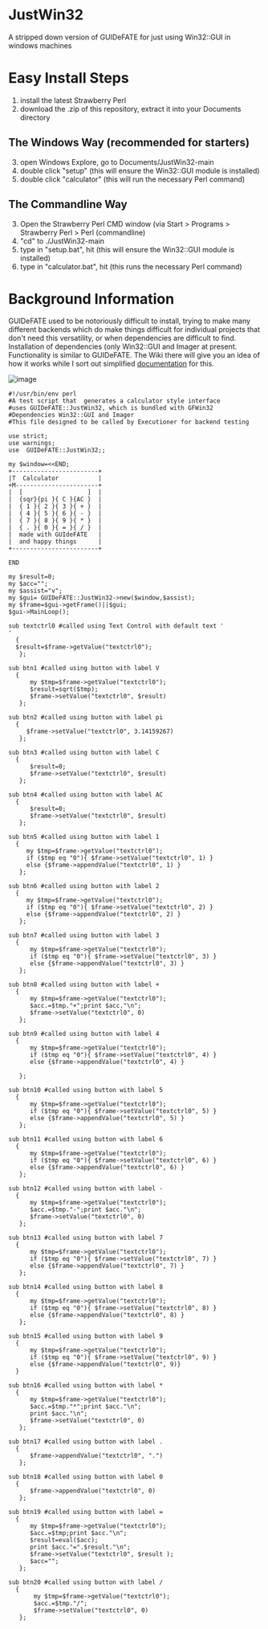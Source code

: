 # JustWin32
A stripped down version of GUIDeFATE for just using Win32::GUI in windows machines

# Easy Install Steps

1. install the latest Strawberry Perl
2. download the .zip of this repository, extract it into your Documents directory

## The Windows Way (recommended for starters)

3. open Windows Explore, go to Documents/JustWin32-main
4. double click "setup" (this will ensure the Win32::GUI module is installed)
5. double click "calculator" (this will run the necessary Perl command)

## The Commandline Way

3. Open the Strawberry Perl CMD window (via Start > Programs > Strawberry Perl > Perl (commandline)
4. "cd" to ./JustWin32-main
5. type in "setup.bat", hit <enter> (this will ensure the Win32::GUI module is installed)
6. type in "calculator.bat", hit <enter> (this runs the necessary Perl command)

# Background Information

GUIDeFATE used to be notoriously difficult to install, trying to make many different backends which do make things difficult for individual projects that don't need this versatility, or when dependencies are difficult to find.  Installation of dependencies (only Win32::GUI and Imager at present.
Functionality is similar to GUIDeFATE.  The Wiki there will give you an idea of how it works while I sort out simplified [documentation](JustWin32.pod) for this.

![image](https://github.com/saiftynet/JustWin32/assets/34284663/269799bf-0cf8-4be8-9f9a-93245e53932e)

```
#!/usr/bin/env perl 
#A test script that  generates a calculator style interface
#uses GUIDeFATE::JustWin32, which is bundled with GFWin32
#Dependencies Win32::GUI and Imager
#This file designed to be called by Executioner for backend testing

use strict;
use warnings;
use  GUIDeFATE::JustWin32;;

my $window=<<END;
+------------------------+
|T  Calculator           |
+M-----------------------+
|  [                  ]  |
|  {sqr}{pi }{ C }{AC }  |
|  { 1 }{ 2 }{ 3 }{ + }  |
|  { 4 }{ 5 }{ 6 }{ - }  |
|  { 7 }{ 8 }{ 9 }{ * }  |
|  { . }{ 0 }{ = }{ / }  |
|  made with GUIdeFATE   |
|  and happy things      |
+------------------------+

END

my $result=0;
my $acc="";
my $assist="v";
my $gui= GUIDeFATE::JustWin32->new($window,$assist);
my $frame=$gui->getFrame()||$gui;
$gui->MainLoop();

sub textctrl0 #called using Text Control with default text '                    '
  {
  $result=$frame->getValue("textctrl0");
   };

sub btn1 #called using button with label V 
  {
	  my $tmp=$frame->getValue("textctrl0");
      $result=sqrt($tmp);
      $frame->setValue("textctrl0", $result)
   };

sub btn2 #called using button with label pi 
  {
     $frame->setValue("textctrl0", 3.14159267)
   };

sub btn3 #called using button with label C 
  {
      $result=0;
      $frame->setValue("textctrl0", $result)
   };

sub btn4 #called using button with label AC 
  {
      $result=0;
      $frame->setValue("textctrl0", $result) 
   };

sub btn5 #called using button with label 1 
  {  
	 my $tmp=$frame->getValue("textctrl0");
	 if ($tmp eq "0"){ $frame->setValue("textctrl0", 1) }
     else {$frame->appendValue("textctrl0", 1) }
   };

sub btn6 #called using button with label 2 
  {
	 my $tmp=$frame->getValue("textctrl0");
	 if ($tmp eq "0"){ $frame->setValue("textctrl0", 2) }
     else {$frame->appendValue("textctrl0", 2) }
   };

sub btn7 #called using button with label 3 
  {
	  my $tmp=$frame->getValue("textctrl0");
	  if ($tmp eq "0"){ $frame->setValue("textctrl0", 3) }
	  else {$frame->appendValue("textctrl0", 3) }
   };

sub btn8 #called using button with label + 
  {
	  my $tmp=$frame->getValue("textctrl0");
	  $acc.=$tmp."+";print $acc."\n";
      $frame->setValue("textctrl0", 0)
   };

sub btn9 #called using button with label 4 
  {
	  my $tmp=$frame->getValue("textctrl0");
	  if ($tmp eq "0"){ $frame->setValue("textctrl0", 4) }
	  else {$frame->appendValue("textctrl0", 4) }
  
   };

sub btn10 #called using button with label 5 
  {
	  my $tmp=$frame->getValue("textctrl0");
	  if ($tmp eq "0"){ $frame->setValue("textctrl0", 5) }
	  else {$frame->appendValue("textctrl0", 5) }
   };

sub btn11 #called using button with label 6 
  {   
	  my $tmp=$frame->getValue("textctrl0");
	  if ($tmp eq "0"){ $frame->setValue("textctrl0", 6) }
	  else {$frame->appendValue("textctrl0", 6) }
   };

sub btn12 #called using button with label - 
  {
  	  my $tmp=$frame->getValue("textctrl0");
	  $acc.=$tmp."-";print $acc."\n";
      $frame->setValue("textctrl0", 0)
   };

sub btn13 #called using button with label 7 
  {
	  my $tmp=$frame->getValue("textctrl0");
	  if ($tmp eq "0"){ $frame->setValue("textctrl0", 7) }
	  else {$frame->appendValue("textctrl0", 7) }
   };

sub btn14 #called using button with label 8 
  {
	  my $tmp=$frame->getValue("textctrl0");
	  if ($tmp eq "0"){ $frame->setValue("textctrl0", 8) }
	  else {$frame->appendValue("textctrl0", 8) }
   };

sub btn15 #called using button with label 9 
  {
	  my $tmp=$frame->getValue("textctrl0");
	  if ($tmp eq "0"){ $frame->setValue("textctrl0", 9) }
	  else {$frame->appendValue("textctrl0", 9)}
  }

sub btn16 #called using button with label * 
  {   
	  my $tmp=$frame->getValue("textctrl0");
	  $acc.=$tmp."*";print $acc."\n";
	  print $acc."\n";
      $frame->setValue("textctrl0", 0)
   };

sub btn17 #called using button with label . 
  {
	  $frame->appendValue("textctrl0", ".")
   };

sub btn18 #called using button with label 0 
  {
	  $frame->appendValue("textctrl0", 0)
   };

sub btn19 #called using button with label = 
  {   
	  my $tmp=$frame->getValue("textctrl0");
	  $acc.=$tmp;print $acc."\n";
	  $result=eval($acc);
	  print $acc."=".$result."\n";
	  $frame->setValue("textctrl0", $result );
	  $acc="";
   };

sub btn20 #called using button with label / 
  {
	   my $tmp=$frame->getValue("textctrl0");
	   $acc.=$tmp."/";
	   $frame->setValue("textctrl0", 0)
   };

```



